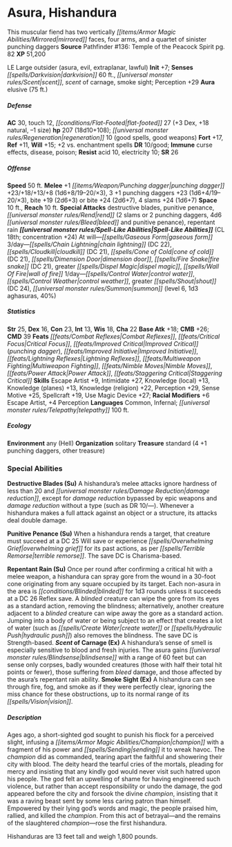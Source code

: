 ﻿---
cssclass: [monsters]
title1: Asura, Hishandura
desc_short: This muscular fiend has two vertically mirrored faces, four arms, and
  a quartet of sinister punching daggers
title2: Hishandura
CR: 15
sources:
- name: 'Pathfinder #136: Temple of the Peacock Spirit'
  page: 82
  link: https://paizo.com/products/btpya0b5
XP: 51200
alignment: LE
size: Large
type: outsider
subtypes:
- asura
- evil
- extraplanar
- lawful
initiative:
  bonus: 7
senses:
  darkvision: 60
  scent: true
  scent of carnage: true
  smoke sight: true
auras:
- name: elusive
  radius: 75
AC:
  AC: 30
  touch: 12
  flat_footed: 27
  components:
    dex: 3
    natural: 18
    size: -1
HP:
  HP: 207
  long: 18d10+108
  regeneration: 10
  regeneration_weakness: good spells, good weapons
saves:
  fort: 17
  ref: 11
  will: 15
  other: +2 vs. enchantment spells
DR:
- amount: 10
  weakness: good
immunities:
- curse effects
- disease
- poison
resistances:
  acid: 10
  electricity: 10
SR: 26
speeds:
  base: 50
attacks:
  melee:
  - - text: +1 punching dagger +23/+18/+13/+8 (1d6+8/19-20/×3)
      entries:
      - - damage: 1d6+8
          crit_range: 19-20
          crit_multiplier: 3
      attack: +1 punching dagger
      bonus:
      - 23
      - 18
      - 13
      - 8
    - text: 3 +1 punching daggers +23 (1d6+4/19-20/×3)
      entries:
      - - damage: 1d6+4
          crit_range: 19-20
          crit_multiplier: 3
      count: 3
      attack: +1 punching daggers
      bonus:
      - 23
    - text: bite +19 (2d6+3)
      entries:
      - - damage: 2d6+3
      attack: bite
      bonus:
      - 19
  - - text: bite +24 (2d6+7)
      entries:
      - - damage: 2d6+7
      attack: bite
      bonus:
      - 24
    - text: 4 slams +24 (1d6+7)
      entries:
      - - damage: 1d6+7
      count: 4
      attack: slams
      bonus:
      - 24
  special:
  - destructive blades
  - punitive penance
  - rend (2 slams or 2 punching daggers, 4d6 bleed and punitive penance)
  - repentant rain
space: 10
reach: 10
spell_like_abilities:
  entries:
  - name: gaseous form
    source: default
    freq: At will
  - name: chain lightning
    source: default
    freq: 3/day
    DC: 22
  - name: cloudkill
    source: default
    freq: 3/day
    DC: 21
  - name: cone of cold
    source: default
    freq: 3/day
    DC: 21
  - name: dimension door
    source: default
    freq: 3/day
  - name: fire snake
    source: default
    freq: 3/day
    DC: 21
  - name: greater dispel magic
    source: default
    freq: 3/day
  - name: wall of fire
    source: default
    freq: 3/day
  - name: control water
    source: default
    freq: 1/day
  - name: control weather
    source: default
    freq: 1/day
  - name: greater shout
    source: default
    freq: 1/day
    DC: 24
  - name: summon
    source: default
    freq: 1/day
    level: 6
    summons:
    - name: aghasuras
      amount: 1d3
      chance: 40%
  sources:
  - name: default
    CL: 18
    concentration: 24
ability_scores:
  STR: 25
  DEX: 16
  CON: 23
  INT: 13
  WIS: 18
  CHA: 22
BAB: 18
CMB: 26
CMD: 39
feats:
- name: Combat Reflexes
- name: Critical Focus
- name: Improved Critical (punching dagger)
- name: Improved Initiative
- name: Lightning Reflexes
- name: Multiweapon Fighting
- name: Nimble Moves
- name: Power Attack
- name: Staggering Critical
skills:
  Escape Artist: 9
  Intimidate: 27
  Knowledge (local): 13
  Knowledge (planes): 13
  Knowledge (religion): 22
  Perception: 29
  Sense Motive: 25
  Spellcraft: 19
  Use Magic Device: 27
  _racial_mods:
    Escape Artist:
      _: 6
    Perception:
      _: 4
languages:
- Common
- Infernal
- telepathy 100 ft.
ecology:
  environment: any (Hell)
  organization: solitary
  treasure_type: standard
  treasure:
  - 4 +1 punching daggers
  - other treasure
special_abilities:
  Destructive Blades (Su): A hishandura's melee attacks ignore hardness of less than
    20 and damage reduction, except for damage reduction bypassed by epic weapons
    and damage reduction without a type (such as DR 10/-). Whenever a hishandura makes
    a full attack against an object or a structure, its attacks deal double damage.
  Punitive Penance (Su): When a hishandura rends a target, that creature must succeed
    at a DC 25 Will save or experience overwhelming grief for its past actions, as
    per terrible remorse. The save DC is Charisma-based.
  Repentant Rain (Su): Once per round after confirming a critical hit with a melee
    weapon, a hishandura can spray gore from the wound in a 30-foot cone originating
    from any square occupied by its target. Each non-asura in the area is blinded
    for 1d3 rounds unless it succeeds at a DC 26 Reflex save. A blinded creature can
    wipe the gore from its eyes as a standard action, removing the blindness; alternatively,
    another creature adjacent to a blinded creature can wipe away the gore as a standard
    action. Jumping into a body of water or being subject to an effect that creates
    a lot of water (such as create water or hydraulic push) also removes the blindness.
    The save DC is Strength-based.
  Scent of Carnage (Ex): A hishandura's sense of smell is especially sensitive to
    blood and fresh injuries. The asura gains blindsense with a range of 60 feet but
    can sense only corpses, badly wounded creatures (those with half their total hit
    points or fewer), those suffering from bleed damage, and those affected by the
    asura's repentant rain ability.
  Smoke Sight (Ex): A hishandura can see through fire, fog, and smoke as if they were
    perfectly clear, ignoring the miss chance for these obstructions, up to its normal
    range of its vision.
desc_long: |-
  Ages ago, a short-sighted god sought to punish his flock for a perceived slight, infusing a champion with a fragment of his power and sending it to wreak havoc. The champion did as commanded, tearing apart the faithful and showering their city with blood. The deity heard the tearful cries of the mortals, pleading for mercy and insisting that any kindly god would never visit such hatred upon his people. The god felt an upwelling of shame for having engineered such violence, but rather than accept responsibility or undo the damage, the god appeared before the city and forsook the divine champion, insisting that it was a raving beast sent by some less caring patron than himself. Empowered by their lying god's words and magic, the people praised him, rallied, and killed the champion. From this act of betrayal-and the remains of the slaughtered champion-rose the first hishandura.

   Hishanduras are 13 feet tall and weigh 1,800 pounds.

---

# Asura, Hishandura
This muscular fiend has two vertically _[[items/Armor Magic Abilities/Mirrored|mirrored]]_ faces, four arms, and a quartet of sinister punching daggers
**Source** Pathfinder #136: Temple of the Peacock Spirit pg. 82
**XP** 51,200

LE Large outsider (asura, evil, extraplanar, lawful)
**Init** +7; **Senses** _[[spells/Darkvision|darkvision]]_ 60 ft., _[[universal monster rules/Scent|scent]]_, _scent_ of carnage, smoke sight; Perception +29
**Aura** elusive (75 ft.)

##### Defense

**AC** 30, touch 12, _[[conditions/Flat-Footed|flat-footed]]_ 27 (+3 Dex, +18 natural, –1 size)
**hp** 207 (18d10+108); _[[universal monster rules/Regeneration|regeneration]]_ 10 (good spells, good weapons)
**Fort** +17, **Ref** +11, **Will** +15; +2 vs. enchantment spells
**DR** 10/good; **Immune** curse effects, disease, poison; **Resist** acid 10, electricity 10; **SR** 26

##### Offense
**Speed** 50 ft.
**Melee** +1 _[[items/Weapon/Punching dagger|punching dagger]]_ +23/+18/+13/+8 (1d6+8/19–20/×3), 3 +1 punching daggers +23 (1d6+4/19–20/×3), bite +19 (2d6+3) or bite +24 (2d6+7), 4 slams +24 (1d6+7)
**Space** 10 ft., **Reach** 10 ft.
**Special Attacks** destructive blades, punitive penance, _[[universal monster rules/Rend|rend]]_ (2 slams or 2 punching daggers, 4d6 _[[universal monster rules/Bleed|bleed]]_ and punitive penance), repentant rain
**_[[universal monster rules/Spell-Like Abilities|Spell-Like Abilities]]_** (CL 18th; concentration +24)
At will—_[[spells/Gaseous Form|gaseous form]]_ 
3/day—_[[spells/Chain Lightning|chain lightning]]_ (DC 22), _[[spells/Cloudkill|cloudkill]]_ (DC 21), _[[spells/Cone of Cold|cone of cold]]_ (DC 21), _[[spells/Dimension Door|dimension door]]_, _[[spells/Fire Snake|fire snake]]_ (DC 21), greater _[[spells/Dispel Magic|dispel magic]]_, _[[spells/Wall Of Fire|wall of fire]]_ 
1/day—_[[spells/Control Water|control water]]_, _[[spells/Control Weather|control weather]]_, greater _[[spells/Shout|shout]]_ (DC 24), _[[universal monster rules/Summon|summon]]_ (level 6, 1d3 aghasuras, 40%)

##### Statistics
**Str** 25, **Dex** 16, **Con** 23, **Int** 13, **Wis** 18, **Cha** 22
**Base Atk** +18; **CMB** +26; **CMD** 39
**Feats** _[[feats/Combat Reflexes|Combat Reflexes]]_, _[[feats/Critical Focus|Critical Focus]]_, _[[feats/Improved Critical|Improved Critical]]_ (_punching dagger_), _[[feats/Improved Initiative|Improved Initiative]]_, _[[feats/Lightning Reflexes|Lightning Reflexes]]_, _[[feats/Multiweapon Fighting|Multiweapon Fighting]]_, _[[feats/Nimble Moves|Nimble Moves]]_, _[[feats/Power Attack|Power Attack]]_, _[[feats/Staggering Critical|Staggering Critical]]_
**Skills** Escape Artist +9, Intimidate +27, Knowledge (local) +13, Knowledge (planes) +13, Knowledge (religion) +22, Perception +29, Sense Motive +25, Spellcraft +19, Use Magic Device +27; **Racial Modifiers** +6 Escape Artist, +4 Perception
**Languages** Common, Infernal; _[[universal monster rules/Telepathy|telepathy]]_ 100 ft.

##### Ecology

**Environment** any (Hell)
**Organization** solitary
**Treasure** standard (4 +1 punching daggers, other treasure)

### Special Abilities

**Destructive Blades (Su)** A hishandura’s melee attacks ignore hardness of less than 20 and _[[universal monster rules/Damage Reduction|damage reduction]]_, except for _damage reduction_ bypassed by epic weapons and _damage reduction_ without a type (such as DR 10/—). Whenever a hishandura makes a full attack against an object or a structure, its attacks deal double damage.

**Punitive Penance (Su)** When a hishandura rends a target, that creature must succeed at a DC 25 Will save or experience _[[spells/Overwhelming Grief|overwhelming grief]]_ for its past actions, as per _[[spells/Terrible Remorse|terrible remorse]]_. The save DC is Charisma-based.

**Repentant Rain (Su)** Once per round after confirming a critical hit with a melee weapon, a hishandura can spray gore from the wound in a 30-foot cone originating from any square occupied by its target. Each non-asura in the area is _[[conditions/Blinded|blinded]]_ for 1d3 rounds unless it succeeds at a DC 26 Reflex save. A _blinded_ creature can wipe the gore from its eyes as a standard action, removing the blindness; alternatively, another creature adjacent to a _blinded_ creature can wipe away the gore as a standard action. Jumping into a body of water or being subject to an effect that creates a lot of water (such as _[[spells/Create Water|create water]]_ or _[[spells/Hydraulic Push|hydraulic push]]_) also removes the blindness. The save DC is Strength-based.
**_Scent_ of Carnage (Ex)** A hishandura’s sense of smell is especially sensitive to blood and fresh injuries. The asura gains _[[universal monster rules/Blindsense|blindsense]]_ with a range of 60 feet but can sense only corpses, badly wounded creatures (those with half their total hit points or fewer), those suffering from _bleed_ damage, and those affected by the asura’s repentant rain ability.
**Smoke Sight (Ex)** A hishandura can see through fire, fog, and smoke as if they were perfectly clear, ignoring the miss chance for these obstructions, up to its normal range of its _[[spells/Vision|vision]]_.

##### Description

Ages ago, a short-sighted god sought to punish his flock for a perceived slight, infusing a _[[items/Armor Magic Abilities/Champion|champion]]_ with a fragment of his power and _[[spells/Sending|sending]]_ it to wreak havoc. The _champion_ did as commanded, tearing apart the faithful and showering their city with blood. The deity heard the tearful cries of the mortals, pleading for mercy and insisting that any kindly god would never visit such hatred upon his people. The god felt an upwelling of shame for having engineered such violence, but rather than accept responsibility or undo the damage, the god appeared before the city and forsook the divine _champion_, insisting that it was a raving beast sent by some less caring patron than himself. Empowered by their lying god’s words and magic, the people praised him, rallied, and killed the _champion_. From this act of betrayal—and the remains of the slaughtered _champion_—rose the first hishandura.

Hishanduras are 13 feet tall and weigh 1,800 pounds.